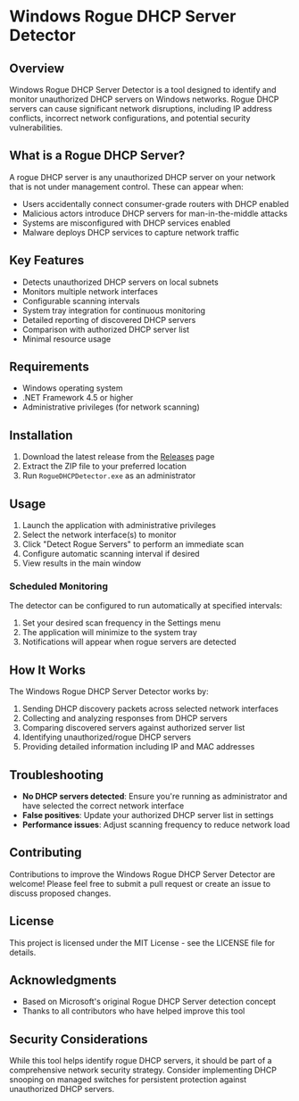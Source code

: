 # Windows Rogue DHCP Server Detector

## Overview
Windows Rogue DHCP Server Detector is a tool designed to identify and monitor unauthorized DHCP servers on Windows networks. Rogue DHCP servers can cause significant network disruptions, including IP address conflicts, incorrect network configurations, and potential security vulnerabilities.

## What is a Rogue DHCP Server?
A rogue DHCP server is any unauthorized DHCP server on your network that is not under management control. These can appear when:
- Users accidentally connect consumer-grade routers with DHCP enabled
- Malicious actors introduce DHCP servers for man-in-the-middle attacks
- Systems are misconfigured with DHCP services enabled
- Malware deploys DHCP services to capture network traffic

## Key Features
- Detects unauthorized DHCP servers on local subnets
- Monitors multiple network interfaces
- Configurable scanning intervals
- System tray integration for continuous monitoring
- Detailed reporting of discovered DHCP servers
- Comparison with authorized DHCP server list
- Minimal resource usage

## Requirements
- Windows operating system
- .NET Framework 4.5 or higher
- Administrative privileges (for network scanning)

## Installation
1. Download the latest release from the [Releases](https://github.com/cmoski/Windows-Rogue-DHCP-Server-Detector/releases) page
2. Extract the ZIP file to your preferred location
3. Run `RogueDHCPDetector.exe` as an administrator

## Usage
1. Launch the application with administrative privileges
2. Select the network interface(s) to monitor
3. Click "Detect Rogue Servers" to perform an immediate scan
4. Configure automatic scanning interval if desired
5. View results in the main window

### Scheduled Monitoring
The detector can be configured to run automatically at specified intervals:
1. Set your desired scan frequency in the Settings menu
2. The application will minimize to the system tray
3. Notifications will appear when rogue servers are detected

## How It Works
The Windows Rogue DHCP Server Detector works by:
1. Sending DHCP discovery packets across selected network interfaces
2. Collecting and analyzing responses from DHCP servers
3. Comparing discovered servers against authorized server list
4. Identifying unauthorized/rogue DHCP servers
5. Providing detailed information including IP and MAC addresses

## Troubleshooting
- **No DHCP servers detected**: Ensure you're running as administrator and have selected the correct network interface
- **False positives**: Update your authorized DHCP server list in settings
- **Performance issues**: Adjust scanning frequency to reduce network load

## Contributing
Contributions to improve the Windows Rogue DHCP Server Detector are welcome! Please feel free to submit a pull request or create an issue to discuss proposed changes.

## License
This project is licensed under the MIT License - see the LICENSE file for details.

## Acknowledgments
- Based on Microsoft's original Rogue DHCP Server detection concept
- Thanks to all contributors who have helped improve this tool

## Security Considerations
While this tool helps identify rogue DHCP servers, it should be part of a comprehensive network security strategy. Consider implementing DHCP snooping on managed switches for persistent protection against unauthorized DHCP servers.
